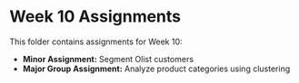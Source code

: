 # Week 10 Assignments

This folder contains assignments for Week 10:

- **Minor Assignment:** Segment Olist customers
- **Major Group Assignment:** Analyze product categories using clustering
